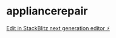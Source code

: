 # appliancerepair

[Edit in StackBlitz next generation editor ⚡️](https://stackblitz.com/~/github.com/dwarner13/appliancerepair)